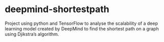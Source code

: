 # deepmind-shortestpath
Project using python and TensorFlow to analyse the scalability of a deep learning model created by DeepMind to find the shortest path on a graph using Djikstra’s algorithm.
